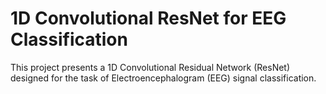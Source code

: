 # 1D Convolutional ResNet for EEG Classification
This project presents a 1D Convolutional Residual Network (ResNet) designed for the task of Electroencephalogram (EEG) signal classification.
